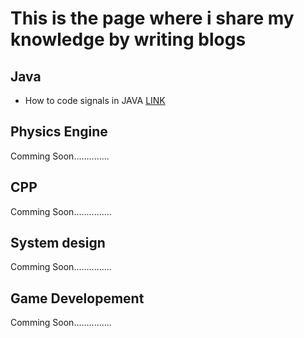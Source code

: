 # This is the page where i share my knowledge by writing blogs

## Java
- How to code signals in JAVA [LINK](\Java\Signals_java.md)

## Physics Engine
Comming Soon..............

## CPP
Comming Soon...............

## System design
Comming Soon...............

## Game Developement
Comming Soon...............